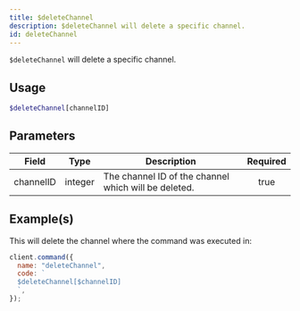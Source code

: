 ```yaml
---
title: $deleteChannel
description: $deleteChannel will delete a specific channel.
id: deleteChannel
---
```


`$deleteChannel` will delete a specific channel.

## Usage

```php
$deleteChannel[channelID]
```

## Parameters

| Field     | Type    | Description                                          | Required |
| --------- | ------- | ---------------------------------------------------- | :------: |
| channelID | integer | The channel ID of the channel which will be deleted. |   true   |

## Example(s)

This will delete the channel where the command was executed in:

```javascript
client.command({
  name: "deleteChannel",
  code: `
  $deleteChannel[$channelID]
  `,
});
```
